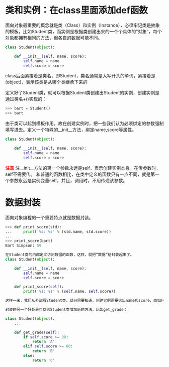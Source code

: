 # 类和实例：在class里面添加def函数

面向对象最重要的概念就是类（Class）和实例（Instance），必须牢记类是抽象的模板，比如Student类，而实例是根据类创建出来的一个个具体的“对象”，每个对象都拥有相同的方法，但各自的数据可能不同。
```py
class Student(object):

    def __init__(self, name, score):
        self.name = name
        self.score = score
```

class后面紧接着是类名，即Student，类名通常是大写开头的单词，紧接着是(object)，表示该类是从哪个类继承下来的

定义好了Student类，就可以根据Student类创建出Student的实例，创建实例是通过类名+()实现的：
```py
>>> bart = Student()
>>> bart
```
由于类可以起到模板作用，故在创建实例时，把一些我们认为必须绑定的参数强制填写进去。定义一个特殊的__init__方法，绑定name,score等属性。
```py
class Student(object):

    def __init__(self, name, score):
        self.name = name
        self.score = score
```
<font color=#FF000>**注意**</font> 注__init__方法的第一个参数永远是self，表示创建实例本身。在传参数时，self不需要传。
和普通的函数相比，在类中定义的函数只有一点不同，就是第一个参数永远是实例变量self，并且，调用时，不用传递该参数。

# 数据封装
面向对象编程的一个重要特点就是数据封装。
```py
>>> def print_score(std):
...     print('%s: %s' % (std.name, std.score))
...
>>> print_score(bart)
Bart Simpson: 59

在Student类的内部定义访问数据的函数，这样，就把“数据”给封装起来了。
class Student(object):

    def __init__(self, name, score):
        self.name = name
        self.score = score

    def print_score(self):
        print('%s: %s' % (self.name, self.score))

这样一来，我们从外部看Student类，就只需要知道，创建实例需要给出name和score，而如何打印，都是在Student类的内部定义的，这些数据和逻辑被“封装”起来了，调用很容易，但却不用知道内部实现的细节。

封装的另一个好处是可以给Student类增加新的方法，比如get_grade：

class Student(object):
    ...

    def get_grade(self):
        if self.score >= 90:
            return 'A'
        elif self.score >= 60:
            return 'B'
        else:
            return 'C'


```
